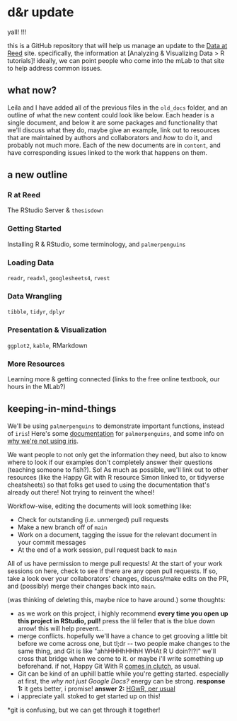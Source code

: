 d&r update
================

yall! !!!

this is a GitHub repository that will help us manage an update to the [Data at Reed](data-at-reed) site. specifically, the information at \[Analyzing & Visualizing Data &gt; R tutorials\]! ideally, we can point people who come into the mLab to that site to help address common issues.

what now?
---------

Leila and I have added all of the previous files in the `old_docs` folder, and an outline of what the new content could look like below. Each header is a single document, and below it are some packages and functionality that we'll discuss what they do, maybe give an example, link out to resources that are maintained by authors and collaborators and *how* to do it, and probably not much more. Each of the new documents are in `content`, and have corresponding issues linked to the work that happens on them.

a new outline
-------------

### R at Reed

The RStudio Server & `thesisdown`

### Getting Started

Installing R & RStudio, some terminology, and `palmerpenguins`

### Loading Data

`readr`, `readxl`, `googlesheets4`, `rvest`

### Data Wrangling

`tibble`, `tidyr`, `dplyr`

### Presentation & Visualization

`ggplot2`, `kable`, RMarkdown

### More Resources

Learning more & getting connected (links to the free online textbook, our hours in the MLab?)

keeping-in-mind-things
----------------------

We'll be using `palmerpenguins` to demonstrate important functions, instead of `iris`! Here's some [documentation](https://allisonhorst.github.io/palmerpenguins/articles/intro.html) for `palmerpenguins`, and some info on [why we're not using iris](https://www.meganstodel.com/posts/no-to-iris/).

We want people to not only get the information they need, but also to know where to look if our examples don't completely answer their questions (teaching someone to fish?). So! As much as possible, we'll link out to other resources (like the Happy Git with R resource Simon linked to, or tidyverse cheatsheets) so that folks get used to using the documentation that's already out there! Not trying to reinvent the wheel!

Workflow-wise, editing the documents will look something like:

-   Check for outstanding (i.e. unmerged) pull requests
-   Make a new branch off of `main`
-   Work on a document, tagging the issue for the relevant document in your commit messages
-   At the end of a work session, pull request back to `main`

All of us have permission to merge pull requests! At the start of your work sessions on here, check to see if there are any open pull requests. If so, take a look over your collaborators' changes, discuss/make edits on the PR, and (possibly) merge their changes back into `main`.

(was thinking of deleting this, maybe nice to have around.) some thoughts:

-   as we work on this project, i highly recommend **every time you open up this project in RStudio, pull!** press the lil feller that is the blue down arrow! this will help prevent...
-   merge conflicts. hopefully we'll have a chance to get grooving a little bit before we come across one, but tl;dr -- two people make changes to the same thing, and Git is like "ahhHHHhHHhH WHAt R U doin?!?!" we'll cross that bridge when we come to it. or maybe i'll write something up beforehand. if not, Happy Git With R [comes in clutch](https://happygitwithr.com/push-rejected.html), as usual.
-   Git can be kind of an uphill battle while you're getting started. especially at first, the *why not just Google Docs?* energy can be strong. **response 1:** it gets better, i promise! **answer 2:** [HGwR, per usual](https://happygitwithr.com/big-picture.html)
-   i appreciate yall. stoked to get started up on this!

\*git is confusing, but we can get through it together!
